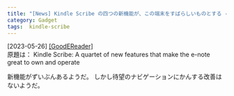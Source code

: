 ```yaml
---
title: "[News] Kindle Scribe の四つの新機能が、この端末をすばらしいものとする ---Scribe の新機能さまざま"
category: Gadget
tags:  kindle-scribe
---
```


[2023-05-26] [[GoodEReader]](https://goodereader.com/blog/kindle/kindle-scribe-a-quartet-of-new-features-that-make-the-e-note-great-to-own-and-operate?utm_source=pocket_saves)  
 原題は：
Kindle Scribe: A quartet of new features that make the e-note great to own and operate

 新機能がずいぶんあるようだ。
しかし待望のナビゲーションにかんする改善はないようだ。

